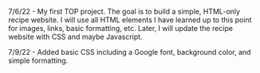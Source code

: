 7/6/22 - My first TOP project.
The goal is to build a simple, HTML-only
recipe website. I will use all HTML elements
I have learned up to this point for
images, links, basic formatting, etc. Later,
I will update the recipe website with CSS and
maybe Javascript.

7/9/22 - Added basic CSS including a Google font,
background color, and simple formatting.